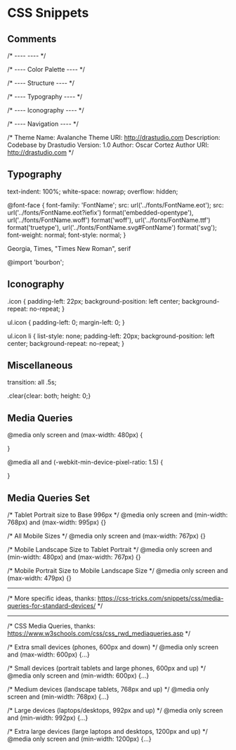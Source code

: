 # CSS Snippets

## Comments

/* ----  ---- */

/* ---- Color Palette ---- */

/* ---- Structure ---- */

/* ---- Typography ---- */

/* ---- Iconography ---- */

/* ---- Navigation ---- */

/*
Theme Name: 	Avalanche
Theme URI: 	http://drastudio.com
Description: 	Codebase by Drastudio
Version: 		1.0
Author: 		Oscar Cortez
Author URI: 	http://drastudio.com
*/




## Typography

text-indent: 100%;
white-space: nowrap;
overflow: hidden;

@font-face {
font-family: 'FontName';
src: url('../fonts/FontName.eot');
src: url('../fonts/FontName.eot?iefix') format('embedded-opentype'),
url('../fonts/FontName.woff') format('woff'),
url('../fonts/FontName.ttf') format('truetype'),
url('../fonts/FontName.svg#FontName') format('svg');
font-weight: normal;
font-style: normal; }

Georgia, Times, "Times New Roman", serif

@import 'bourbon';




## Iconography
.icon { padding-left: 22px; background-position: left center; background-repeat: no-repeat; }

ul.icon { padding-left: 0; margin-left: 0; }

ul.icon li { list-style: none; padding-left: 20px; background-position: left center; background-repeat: no-repeat; }




## Miscellaneous

transition: all .5s;

.clear{clear: both; height: 0;}




## Media Queries

@media only screen and (max-width: 480px) {

}

@media all and (-webkit-min-device-pixel-ratio: 1.5) {
  
}




## Media Queries Set

/* Tablet Portrait size to Base 996px */
@media only screen and (min-width: 768px) and (max-width: 995px) {}

/* All Mobile Sizes */
@media only screen and (max-width: 767px) {}

/* Mobile Landscape Size to Tablet Portrait */
@media only screen and (min-width: 480px) and (max-width: 767px) {}

/* Mobile Portrait Size to Mobile Landscape Size */
@media only screen and (max-width: 479px) {}


***

/* More specific ideas, thanks: https://css-tricks.com/snippets/css/media-queries-for-standard-devices/ */

***


/* CSS Media Queries, thanks: https://www.w3schools.com/css/css_rwd_mediaqueries.asp */

/* Extra small devices (phones, 600px and down) */
@media only screen and (max-width: 600px) {...}

/* Small devices (portrait tablets and large phones, 600px and up) */
@media only screen and (min-width: 600px) {...}

/* Medium devices (landscape tablets, 768px and up) */
@media only screen and (min-width: 768px) {...}

/* Large devices (laptops/desktops, 992px and up) */
@media only screen and (min-width: 992px) {...}

/* Extra large devices (large laptops and desktops, 1200px and up) */
@media only screen and (min-width: 1200px) {...}